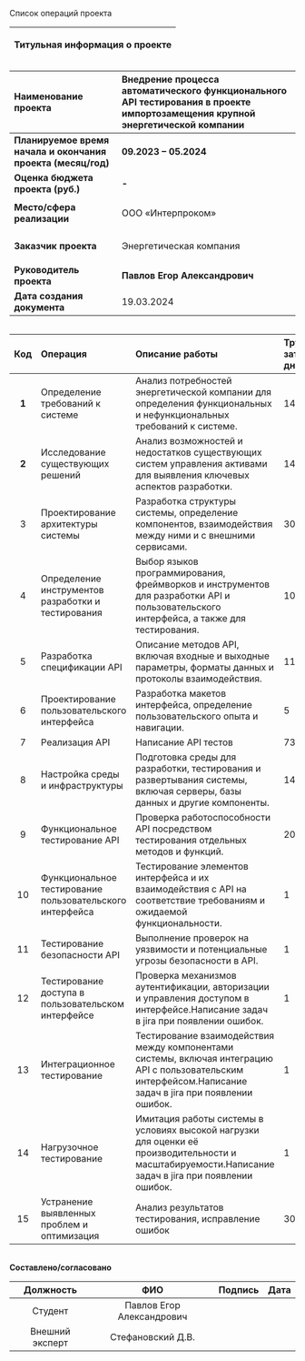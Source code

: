 Список операций проекта

|<p>**Титульная информация о проекте**</p><p></p>|
| :-: |

|**Наименование проекта**|**Внедрение процесса автоматического функционального API тестирования в проекте импортозамещения крупной энергетической компании**|
| :- | :- |
|**Планируемое время начала и окончания проекта (месяц/год)**|**09.2023 – 05.2024**|
|**Оценка бюджета проекта (руб.)**|**-**|
|**Место/сфера реализации**|<p>ООО «Интерпроком»</p>|
|**Заказчик проекта**|<p>Энергетическая компания</p>|
|**Руководитель проекта**|**Павлов Егор Александрович**|
|**Дата создания документа**|19.03.2024|

||
| :-: |

|**Код**|**Операция**|**Описание работы**|**Трудовые затраты в днях**|
| :-: | :- | :- |:- |
|**1**|Определение требований к системе|Анализ потребностей энергетической компании для определения функциональных и нефункциональных требований к системе.|14|
|**2**|Исследование существующих решений|Анализ возможностей и недостатков существующих систем управления активами для выявления ключевых аспектов разработки.|14|
|3|Проектирование архитектуры системы|Разработка структуры системы, определение компонентов, взаимодействия между ними и с внешними сервисами.|30|
|4|Определение инструментов разработки и тестирования|Выбор языков программирования, фреймворков и инструментов для разработки API и пользовательского интерфейса, а также для тестирования.|10|
|5|Разработка спецификации API|Описание методов API, включая входные и выходные параметры, форматы данных и протоколы взаимодействия.|11|
|6|Проектирование пользовательского интерфейса|Разработка макетов интерфейса, определение пользовательского опыта и навигации.|5|
|7|Реализация API|Написание API тестов|73|
|8|Настройка среды и инфраструктуры|Подготовка среды для разработки, тестирования и развертывания системы, включая серверы, базы данных и другие компоненты.|14|
|9|Функциональное тестирование API|Проверка работоспособности API посредством тестирования отдельных методов и функций.|20|
|10|Функциональное тестирование пользовательского интерфейса|Тестирование элементов интерфейса и их взаимодействия с API на соответствие требованиям и ожидаемой функциональности.|1|
|11|Тестирование безопасности API|Выполнение проверок на уязвимости и потенциальные угрозы безопасности в API.|1|
|12|Тестирование доступа в пользовательском интерфейсе|Проверка механизмов аутентификации, авторизации и управления доступом в интерфейсе.Написание задач в jira при появлении ошибок.|1|
|13|Интеграционное тестирование|Тестирование взаимодействия между компонентами системы, включая интеграцию API с пользовательским интерфейсом.Написание задач в jira при появлении ошибок.|1|
|14|Нагрузочное тестирование|Имитация работы системы в условиях высокой нагрузки для оценки её производительности и масштабируемости.Написание задач в jira при появлении ошибок.|1|
|15|Устранение выявленных проблем и оптимизация|Анализ результатов тестирования, исправление ошибок|30|

||
| :-: |

**Составлено/согласовано**


|**Должность**|**ФИО**|**Подпись**|**Дата**|
| :-: | :-: | :-: | :-: |
|Студент|Павлов Егор Александрович|||
|Внешний эксперт|Стефановский Д.В.|||
